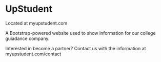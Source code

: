# UpStudent
Located at myupstudent.com

A Bootstrap-powered website used to show information for our college guiadance company.

Interested in become a partner? Contact us with the information at myupstudent.com/contact
